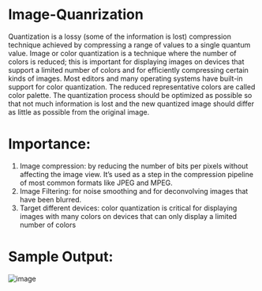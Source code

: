 # Image-Quanrization
Quantization is a lossy (some of the information is lost) compression technique achieved by compressing a range of values to a single quantum value. Image or color quantization is a technique where the number of colors is reduced; this is important for displaying images on devices that support a limited number of colors and for efficiently compressing certain kinds of images. Most editors and many operating systems have built-in support for color quantization. The reduced representative colors are called color palette. The quantization process should be optimized as possible so that not much information is lost and the new quantized image should differ as little as possible from the original image.
# Importance:
1.	Image compression: by reducing the number of bits per pixels without affecting the image view. It’s used as a step in the compression pipeline of most common formats like JPEG and MPEG.
2.	Image Filtering: for noise smoothing and for deconvolving images that have been blurred. 
3.	Target different devices: 	color quantization is critical for displaying images with many colors on devices that can only display a limited number of colors
# Sample Output:
![image](https://user-images.githubusercontent.com/86886005/191626270-e25a9f46-0cc4-438d-b4f4-b21ebde6a199.png)
